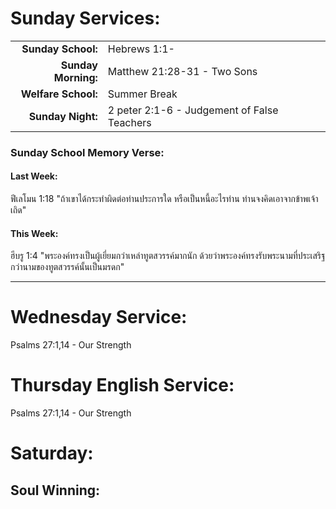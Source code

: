 # Sunday Services:

| | |
| --:|:-- |
| **Sunday School:**  |	Hebrews 1:1-
| **Sunday Morning:** |	Matthew 21:28-31 - Two Sons
| **Welfare School:** |	Summer Break
| **Sunday Night:**   | 2 peter 2:1-6 - Judgement of False Teachers

### Sunday School Memory Verse:
#### Last Week: 
ฟีเลโมน 1:18 "ถ้าเขาได้กระทำผิดต่อท่านประการใด หรือเป็นหนี้อะไรท่าน ท่านจงคิดเอาจากข้าพเจ้าเถิด"

#### This Week:
ฮีบรู 1:4 "พระองค์ทรงเป็นผู้เยี่ยมกว่าเหล่าทูตสวรรค์มากนัก ด้วยว่าพระองค์ทรงรับพระนามที่ประเสริฐกว่านามของทูตสวรรค์นั้นเป็นมรดก"

---
# Wednesday Service:

Psalms 27:1,14 - Our Strength

# Thursday English Service:

Psalms 27:1,14 - Our Strength

# Saturday:

## Soul Winning: